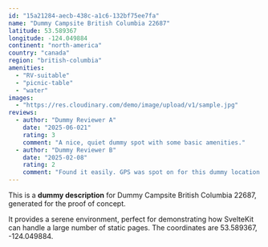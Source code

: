 ```yaml
---
id: "15a21284-aecb-438c-a1c6-132bf75ee7fa"
name: "Dummy Campsite British Columbia 22687"
latitude: 53.589367
longitude: -124.049884
continent: "north-america"
country: "canada"
region: "british-columbia"
amenities:
  - "RV-suitable"
  - "picnic-table"
  - "water"
images:
  - "https://res.cloudinary.com/demo/image/upload/v1/sample.jpg"
reviews:
  - author: "Dummy Reviewer A"
    date: "2025-06-021"
    rating: 3
    comment: "A nice, quiet dummy spot with some basic amenities."
  - author: "Dummy Reviewer B"
    date: "2025-02-08"
    rating: 2
    comment: "Found it easily. GPS was spot on for this dummy location."
---
```


This is a **dummy description** for Dummy Campsite British Columbia 22687, generated for the proof of concept.

It provides a serene environment, perfect for demonstrating how SvelteKit can handle a large number of static pages. The coordinates are 53.589367, -124.049884.
